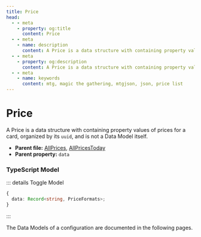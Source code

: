 ```yaml
---
title: Price
head:
  - - meta
    - property: og:title
      content: Price
  - - meta
    - name: description
      content: A Price is a data structure with containing property values of prices for a card, organized by its `uuid`, and is not a Data Model itself.
  - - meta
    - property: og:description
      content: A Price is a data structure with containing property values of prices for a card, organized by its `uuid`, and is not a Data Model itself.
  - - meta
    - name: keywords
      content: mtg, magic the gathering, mtgjson, json, price list
---
```


# Price

A Price is a data structure with containing property values of prices for a card, organized by its `uuid`, and is not a Data Model itself.

- **Parent file:** [AllPrices](/downloads/all-files/#allprices), [AllPricesToday](/downloads/all-files/#allpricestoday)
- **Parent property:** `data`

### TypeScript Model

::: details Toggle Model

```TypeScript
{
  data: Record<string, PriceFormats>;
}
```

:::

The Data Models of a configuration are documented in the following pages.
